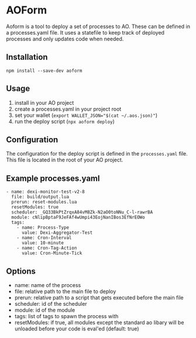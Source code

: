 # AOForm

Aoform is a tool to deploy a set of processes to AO. These can be defined in a processes.yaml file.
It uses a statefile to keep track of deployed processes and only updates code when needed.

## Installation
```
npm install --save-dev aoform
```

## Usage
1. install in your AO project
2. create a processes.yaml in your project root
2. set your wallet (`export WALLET_JSON="$(cat ~/.aos.json)"`)
4. run the deploy script (`npx aoform deploy`)

## Configuration
The configuration for the deploy script is defined in the `processes.yaml` file. This file is located in the root of your AO project.

## Example processes.yaml
```
- name: dexi-monitor-test-v2-8
  file: build/output.lua
  prerun: reset-modules.lua
  resetModules: true
  scheduler: _GQ33BkPtZrqxA84vM8Zk-N2aO0toNNu_C-l-rawrBA
  module: cNlipBptaF9JeFAf4wUmpi43EojNanIBos3EfNrEOWo
  tags:
    - name: Process-Type
      value: Dexi-Aggregator-Test
    - name: Cron-Interval
      value: 10-minute
    - name: Cron-Tag-Action
      value: Cron-Minute-Tick
```

## Options
- name: name of the process
- file: relative path to the main file to deploy
- prerun: relative path to a script that gets executed before the main file
- scheduler: id of the scheduler
- module: id of the module
- tags: list of tags to spawn the process with
- resetModules: if true, all modules except the standard ao libary will be unloaded before your code is eval'ed (default: true)